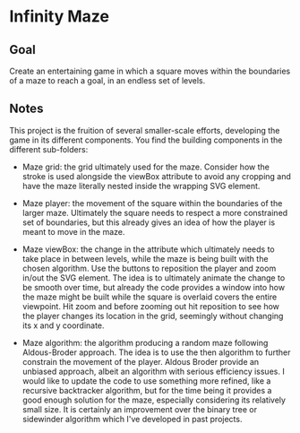 # Infinity Maze

## Goal

Create an entertaining game in which a square moves within the boundaries of a maze to reach a goal, in an endless set of levels.

## Notes

This project is the fruition of several smaller-scale efforts, developing the game in its different components. You find the building components in the different sub-folders:

-   Maze grid: the grid ultimately used for the maze. Consider how the stroke is used alongside the viewBox attribute to avoid any cropping and have the maze literally nested inside the wrapping SVG element.

-   Maze player: the movement of the square within the boundaries of the larger maze. Ultimately the square needs to respect a more constrained set of boundaries, but this already gives an idea of how the player is meant to move in the maze.

-   Maze viewBox: the change in the attribute which ultimately needs to take place in between levels, while the maze is being built with the chosen algorithm. Use the buttons to reposition the player and zoom in/out the SVG element. The idea is to ultimately animate the change to be smooth over time, but already the code provides a window into how the maze might be built while the square is overlaid covers the entire viewpoint. Hit zoom and before zooming out hit reposition to see how the player changes its location in the grid, seemingly without changing its x and y coordinate.

-   Maze algorithm: the algorithm producing a random maze following Aldous-Broder approach. The idea is to use the then algorithm to further constrain the movement of the player. Aldous Broder provide an unbiased approach, albeit an algorithm with serious efficiency issues. I would like to update the code to use something more refined, like a recursive backtracker algorithm, but for the time being it provides a good enough solution for the maze, especially considering its relatively small size. It is certainly an improvement over the binary tree or sidewinder algorithm which I've developed in past projects.
